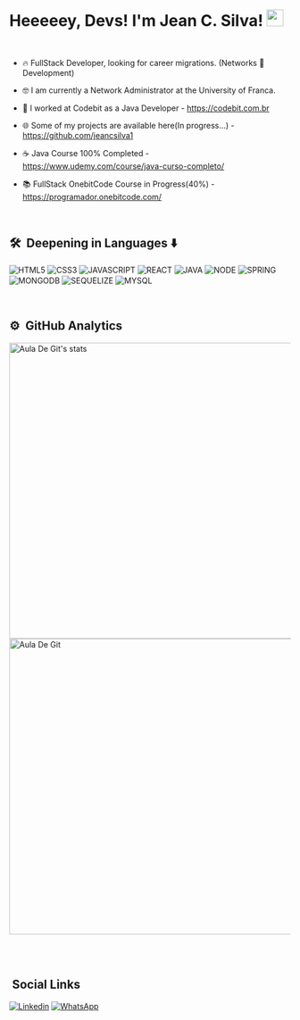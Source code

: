 <h1>Heeeeey, Devs! I'm Jean C. Silva!
<img src="https://raw.githubusercontent.com/kaueMarques/kauemarques/master/hi.gif" width="30px"></h1>

<br>

- 🔥 FullStack Developer, looking for career migrations. (Networks 🔁 Development)

- 🤓 I am currently a Network Administrator at the University of Franca.

- 🧥 I worked at Codebit as a Java Developer - https://codebit.com.br

- 🌐 Some of my projects are available here(In progress...) - https://github.com/jeancsilva1

- ☕ Java Course 100% Completed - https://www.udemy.com/course/java-curso-completo/

- 📚 FullStack OnebitCode Course in Progress(40%) - https://programador.onebitcode.com/

 <br>
 
## 🛠 &nbsp;Deepening in Languages ⬇

<img align="center" alt="HTML5" 
src="https://img.shields.io/badge/HTML5-E34F26?style=for-the-badge&logo=html5&logoColor=white">
<img align="center" alt="CSS3" 
src="https://img.shields.io/badge/CSS3-1572B6?style=for-the-badge&logo=css3&logoColor=white">
<img align="center" alt="JAVASCRIPT" 
src="https://img.shields.io/badge/JavaScript-F7DF1E?style=for-the-badge&logo=javascript&logoColor=black">
<img align="center" alt="REACT" 
src="https://img.shields.io/badge/React-20232A?style=for-the-badge&logo=react&logoColor=61DAFB">
<img align="center" alt="JAVA" 
src="https://img.shields.io/badge/Java-ED8B00?style=for-the-badge&logo=java&logoColor=white">
<img align="center" alt="NODE"
src="https://img.shields.io/badge/Node.js-43853D?style=for-the-badge&logo=node.js&logoColor=white">
<img align="center" alt="SPRING"
src="https://img.shields.io/badge/Spring-6DB33F?style=for-the-badge&logo=spring&logoColor=white">
<img align="center" alt="MONGODB"
src="https://img.shields.io/badge/MongoDB-4EA94B?style=for-the-badge&logo=mongodb&logoColor=white">
<img align="center" alt="SEQUELIZE"
src="https://img.shields.io/badge/sequelize-323330?style=for-the-badge&logo=sequelize&logoColor=blue">
 <img align="center" alt="MYSQL"
src="https://img.shields.io/badge/MySQL-00000F?style=for-the-badge&logo=mysql&logoColor=white">

<br>

     
   ## ⚙️ &nbsp;GitHub Analytics

<p align="left">

<img width="530em" src="https://github-readme-stats.vercel.app/api?username=jeancsilva1&show_icons=true&theme=synthwave" alt="Aula De Git's stats"/>
  
<img width="530em" src="https://github-readme-stats.vercel.app/api/top-langs/?username=jeancsilva1&layout=compact&theme=synthwave" alt="Aula De Git"/>
</p>

<br><br>

## &nbsp;Social Links

[![Linkedin](https://img.shields.io/badge/LinkedIn-0077B5?style=for-the-badge&logo=linkedin&logoColor=white)](https://www.linkedin.com/in/jean-c-silva-083552236/)
[![WhatsApp](https://img.shields.io/badge/WhatsApp-25D366?style=for-the-badge&logo=whatsapp&logoColor=white)](https://wa.me/5516988469324) 
